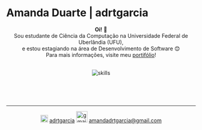# Amanda Duarte | adrtgarcia

<div align="center">
  <p><strong>Oi!</strong> 👋<br>
    Sou estudante de Ciência da Computação na Universidade Federal de Uberlândia (UFU),<br> 
    e estou estagiando na área de Desenvolvimento de Software 😊<br>
    Para mais informações, visite meu <a href="https://adrtgarcia.github.io">portifólio</a>!
  </p>
</div><br>

<div align="center">
  <!--<img src="https://github-readme-stats.vercel.app/api/top-langs/?username=adrtgarcia&layout=compact&bg_color=000&border_color=30A3DC&title_color=E94D5F&text_color=FFF"/
    alt="github-stats"><br><br>-->
  <img src="https://skillicons.dev/icons?i=java,c,cpp,cs,js,r,python,md,html,css,postgresql,dotnet,git" alt="skills">
</div>

<br><br><br>

<div align="center">
  <hr>
  <img src="https://cdn.worldvectorlogo.com/logos/linkedin-icon-2.svg" alt="linkedin" width="20" height="20">
  <a href="https://www.linkedin.com/in/adrtgarcia/">adrtgarcia</a>
  <img src="https://cdn.worldvectorlogo.com/logos/gmail-icon-2.svg" alt="gmail" width="30" height="30">
  <a href="mailto:amandadrtgarcia@gmail.com">amandadrtgarcia@gmail.com</a>
</div>


<!--
## Conhecimentos e Habilidades
<div align="center">
  <img src="https://skillicons.dev/icons?i=java,c,cpp,js,r,python" alt="backend">
  <br>
  <img src="https://skillicons.dev/icons?i=md,html,css,git,postgresql" alt="outros">
</div>

### 🖥️ Linguagens de Programação 
<div align="left">
  <img src="https://skillicons.dev/icons?i=java,cpp,c,js,r,python" alt="backend">
</div><br>

### 🪄 Outras Linguagens
<div align="left">
  <img src="https://skillicons.dev/icons?i=md,html,css" alt="frontend">
</div><br>

### 🔧 Ferramentas e Tecnologias
<div align="left">
  <img src="https://skillicons.dev/icons?i=git,postgresql" alt="others">
</div><br>


## Contato
<div align="left">
  <img src="https://cdn.worldvectorlogo.com/logos/linkedin-icon-2.svg" alt="linkedin" width="25" height="25">
  <a href="https://www.linkedin.com/in/adrtgarcia/">adrtgarcia</a>
  <span> | </span>
  <img src="https://cdn.worldvectorlogo.com/logos/gmail-icon-2.svg" alt="gmail" width="30" height="30">
  <a href="mailto:amandadrtgarcia@gmail.com">amandadrtgarcia@gmail.com</a>
</div>
-->



<!--
## Hi there 👋
**adrtgarcia/adrtgarcia** is a ✨ _special_ ✨ repository because its `README.md` (this file) appears on your GitHub profile.

Here are some ideas to get you started:

- 🔭 I’m currently working on ...
- 🌱 I’m currently learning ...
- 👯 I’m looking to collaborate on ...
- 🤔 I’m looking for help with ...
- 💬 Ask me about ...
- 📫 How to reach me: ...
- 😄 Pronouns: ...
- ⚡ Fun fact: ...
-->
